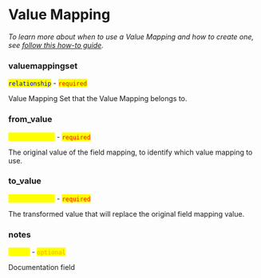 # Value Mapping

_To learn more about when to use a Value Mapping and how to create one, see_ [_follow this how-to guide_](../../how-to-guides/how-to-create-a-value-mapping-set.md)_._

### valuemappingset

<mark style="color:blue;">`relationship`</mark> - <mark style="color:red;">`required`</mark>

Value Mapping Set that the Value Mapping belongs to.

### from\_value

<mark style="color:yellow;">`string | bool`</mark> - <mark style="color:red;">`required`</mark>

The original value of the field mapping, to identify which value mapping to use.

### to\_value

<mark style="color:yellow;">`string | bool`</mark> - <mark style="color:red;">`required`</mark>

The transformed value that will replace the original field mapping value.&#x20;

### notes

<mark style="color:yellow;">`string`</mark> - <mark style="color:orange;">`optional`</mark>

Documentation field
